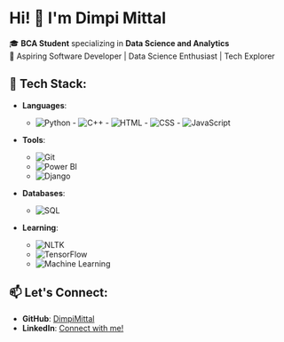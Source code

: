 # Hi! 👋 I'm Dimpi Mittal

🎓 **BCA Student** specializing in **Data Science and Analytics**  
🌟 Aspiring Software Developer | Data Science Enthusiast | Tech Explorer 


## 💼 Tech Stack:

- **Languages**: 
  - ![Python](https://img.shields.io/badge/Python-3776AB?logo=python&logoColor=white)   - ![C++](https://img.shields.io/badge/C%2B%2B-00599C?logo=c%2B%2B&logoColor=white)   - ![HTML](https://img.shields.io/badge/HTML-E34F26?logo=html5&logoColor=white)   - ![CSS](https://img.shields.io/badge/CSS-1572B6?logo=css3&logoColor=white)  - ![JavaScript](https://img.shields.io/badge/JavaScript-F7DF1E?logo=javascript&logoColor=black)

- **Tools**: 
  - ![Git](https://img.shields.io/badge/Git-F05032?logo=git&logoColor=white)
  - ![Power BI](https://img.shields.io/badge/Power%20BI-F2C94C?logo=power-bi&logoColor=black)
  - ![Django](https://img.shields.io/badge/Django-092E20?logo=django&logoColor=white)

- **Databases**: 
  - ![SQL](https://img.shields.io/badge/SQL-003B57?logo=sqlite&logoColor=white)

- **Learning**: 
  - ![NLTK](https://img.shields.io/badge/NLTK-5C5C5C?logo=python&logoColor=white)
  - ![TensorFlow](https://img.shields.io/badge/TensorFlow-FF6F20?logo=tensorflow&logoColor=white)
  - ![Machine Learning](https://img.shields.io/badge/Machine%20Learning-FFCC00?logo=google&logoColor=black)



## 📫 Let's Connect:
- **GitHub**: [DimpiMittal](https://github.com/DimpiMittal)
- **LinkedIn**: [Connect with me!](https://www.linkedin.com/in/dimpi-mittal-323b032b4)
